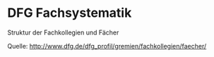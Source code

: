 DFG Fachsystematik
==================

Struktur der Fachkollegien und Fächer

Quelle: http://www.dfg.de/dfg_profil/gremien/fachkollegien/faecher/
